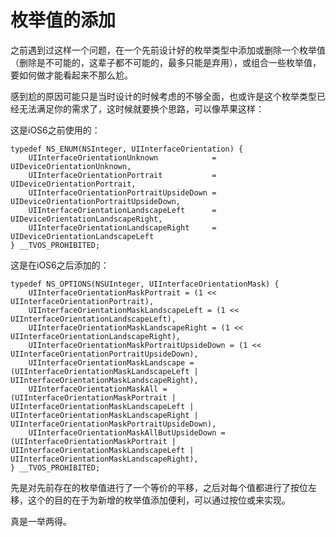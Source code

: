 # 枚举值的添加

之前遇到过这样一个问题，在一个先前设计好的枚举类型中添加或删除一个枚举值（删除是不可能的，这辈子都不可能的，最多只能是弃用），或组合一些枚举值，要如何做才能看起来不那么尬。

感到尬的原因可能只是当时设计的时候考虑的不够全面，也或许是这个枚举类型已经无法满足你的需求了，这时候就要换个思路，可以像苹果这样：

这是iOS6之前使用的：

```
typedef NS_ENUM(NSInteger, UIInterfaceOrientation) {
    UIInterfaceOrientationUnknown            = UIDeviceOrientationUnknown,
    UIInterfaceOrientationPortrait           = UIDeviceOrientationPortrait,
    UIInterfaceOrientationPortraitUpsideDown = UIDeviceOrientationPortraitUpsideDown,
    UIInterfaceOrientationLandscapeLeft      = UIDeviceOrientationLandscapeRight,
    UIInterfaceOrientationLandscapeRight     = UIDeviceOrientationLandscapeLeft
} __TVOS_PROHIBITED;
```

这是在iOS6之后添加的：

```
typedef NS_OPTIONS(NSUInteger, UIInterfaceOrientationMask) {
    UIInterfaceOrientationMaskPortrait = (1 << UIInterfaceOrientationPortrait),
    UIInterfaceOrientationMaskLandscapeLeft = (1 << UIInterfaceOrientationLandscapeLeft),
    UIInterfaceOrientationMaskLandscapeRight = (1 << UIInterfaceOrientationLandscapeRight),
    UIInterfaceOrientationMaskPortraitUpsideDown = (1 << UIInterfaceOrientationPortraitUpsideDown),
    UIInterfaceOrientationMaskLandscape = (UIInterfaceOrientationMaskLandscapeLeft | UIInterfaceOrientationMaskLandscapeRight),
    UIInterfaceOrientationMaskAll = (UIInterfaceOrientationMaskPortrait | UIInterfaceOrientationMaskLandscapeLeft | UIInterfaceOrientationMaskLandscapeRight | UIInterfaceOrientationMaskPortraitUpsideDown),
    UIInterfaceOrientationMaskAllButUpsideDown = (UIInterfaceOrientationMaskPortrait | UIInterfaceOrientationMaskLandscapeLeft | UIInterfaceOrientationMaskLandscapeRight),
} __TVOS_PROHIBITED;
```

先是对先前存在的枚举值进行了一个等价的平移，之后对每个值都进行了按位左移，这个的目的在于为新增的枚举值添加便利，可以通过按位或来实现。

真是一举两得。


